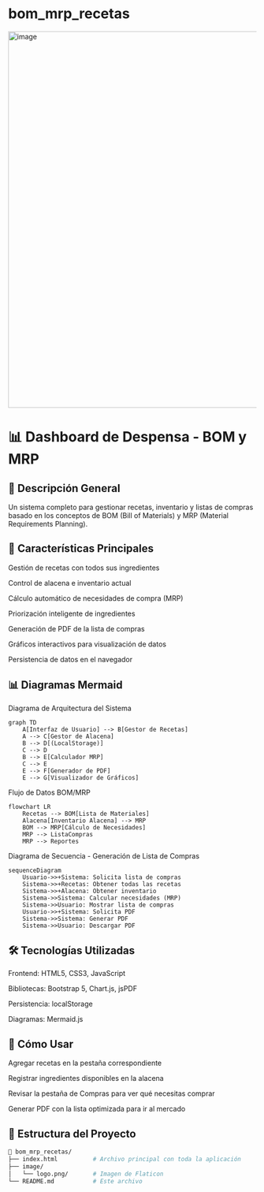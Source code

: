 # bom_mrp_recetas
<img width="1599" height="764" alt="image" src="https://github.com/user-attachments/assets/29514e65-7012-401c-9f0a-0a380c416423" />

# 📊 Dashboard de Despensa - BOM y MRP
## 📌 Descripción General
Un sistema completo para gestionar recetas, inventario y listas de compras basado en los conceptos de BOM (Bill of Materials) y MRP (Material Requirements Planning).

## 🌟 Características Principales
Gestión de recetas con todos sus ingredientes

Control de alacena e inventario actual

Cálculo automático de necesidades de compra (MRP)

Priorización inteligente de ingredientes

Generación de PDF de la lista de compras

Gráficos interactivos para visualización de datos

Persistencia de datos en el navegador

## 📊 Diagramas Mermaid
Diagrama de Arquitectura del Sistema
```mermaid
graph TD
    A[Interfaz de Usuario] --> B[Gestor de Recetas]
    A --> C[Gestor de Alacena]
    B --> D[(LocalStorage)]
    C --> D
    B --> E[Calculador MRP]
    C --> E
    E --> F[Generador de PDF]
    E --> G[Visualizador de Gráficos]
```

Flujo de Datos BOM/MRP
```mermaid
flowchart LR
    Recetas --> BOM[Lista de Materiales]
    Alacena[Inventario Alacena] --> MRP
    BOM --> MRP[Cálculo de Necesidades]
    MRP --> ListaCompras
    MRP --> Reportes
```

Diagrama de Secuencia - Generación de Lista de Compras
```mermaid
sequenceDiagram
    Usuario->>+Sistema: Solicita lista de compras
    Sistema->>+Recetas: Obtener todas las recetas
    Sistema->>+Alacena: Obtener inventario
    Sistema->>Sistema: Calcular necesidades (MRP)
    Sistema->>Usuario: Mostrar lista de compras
    Usuario->>+Sistema: Solicita PDF
    Sistema->>Sistema: Generar PDF
    Sistema->>Usuario: Descargar PDF
 ```   
## 🛠️ Tecnologías Utilizadas
Frontend: HTML5, CSS3, JavaScript

Bibliotecas: Bootstrap 5, Chart.js, jsPDF

Persistencia: localStorage

Diagramas: Mermaid.js

## 🚀 Cómo Usar
Agregar recetas en la pestaña correspondiente

Registrar ingredientes disponibles en la alacena

Revisar la pestaña de Compras para ver qué necesitas comprar

Generar PDF con la lista optimizada para ir al mercado

## 📂 Estructura del Proyecto
```bash
📁 bom_mrp_recetas/
├── index.html          # Archivo principal con toda la aplicación
├── image/
│   └── logo.png/       # Imagen de Flaticon
└── README.md           # Este archivo
```

